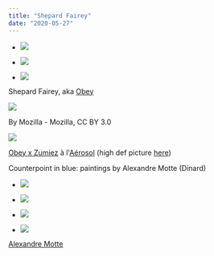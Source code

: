 ```yaml
---
title: "Shepard Fairey"
date: "2020-05-27"
---
```


- ![](https://blog.atlant.is/wp-content/uploads/2020/05/obey-propaganda.jpg)
    
- ![](https://blog.atlant.is/wp-content/uploads/2020/05/obey-green-energy.jpg)
    
- ![](https://blog.atlant.is/wp-content/uploads/2020/05/obey-mujer-fatale.jpg)
    

Shepard Fairey, aka [Obey](https://store.obeygiant.com/)

![](https://blog.atlant.is/wp-content/uploads/2020/05/obey-mozilla.png)

By Mozilla - Mozilla, CC BY 3.0

![](https://blog.atlant.is/wp-content/uploads/2020/05/obey-zumiez-small.jpg)

[Obey x Zumiez](https://youtu.be/1KG3ghLfuxE) à l'[Aérosol](http://www.laerosol.com/) (high def picture [here](http://www.commissairespriseurs.net/images/grandes/4350_ORIGINALE.jpg))

Counterpoint in blue: paintings by Alexandre Motte (Dinard)

- ![](http://blog.atlant.is/wp-content/uploads/2020/05/motte-eternite.jpg)
    
- ![](http://blog.atlant.is/wp-content/uploads/2020/05/motte-snowy-eden.jpg)
    
- ![](http://blog.atlant.is/wp-content/uploads/2020/05/motte-eternite-é.jpg)
    
- ![](http://blog.atlant.is/wp-content/uploads/2020/05/motte-regne.jpg)
    

[Alexandre Motte](https://www.alexandremotte.com/)
